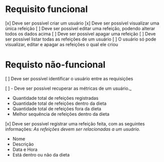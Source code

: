 # Requisito funcional

[x] Deve ser possível criar um usuário
[x] Deve ser possível visualizar uma única refeição
[ ] Deve ser possível editar uma refeição, podendo alterar todos os dados acima
[ ] Deve ser possível apagar uma refeição
[ ] Deve ser possível listar todas as refeições de um usuário
[ ] O usuário só pode visualizar, editar e apagar as refeições o qual ele criou

# Requisto não-funcional

[ ] Deve ser possível identificar o usuário entre as requisições

[ ] - Deve ser possível recuperar as métricas de um usuário.\_

- Quantidade total de refeições registradas
- Quantidade total de refeições dentro da dieta
- Quantidade total de refeições fora da dieta
- Melhor sequência de refeições dentro da dieta

[x] Deve ser possível registrar uma refeição feita, com as seguintes informações:
_As refeições devem ser relacionadas a um usuário._

- Nome
- Descrição
- Data e Hora
- Está dentro ou não da dieta
